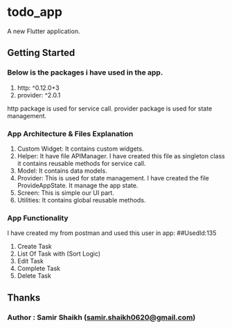 # todo_app

A new Flutter application.

## Getting Started

### Below is the packages i have used in the app.
1) http: ^0.12.0+3
2) provider: ^2.0.1

http package is used for service call.
provider package is used for state management.

### App Architecture & Files Explanation
1) Custom Widget: It contains custom widgets.
2) Helper: It have file APIManager. I have created this file as singleton class it contains reusable methods for service call.
3) Model: It contains data models.
4) Provider: This is used for state management. I have created the file ProvideAppState. It manage the app state.
5) Screen: This is simple our UI part.
6) Utilities: It contains global reusable methods.

### App Functionality
I have created my from postman and used this user in app: ##UsedId:135
1) Create Task
2) List Of Task with (Sort Logic)
3) Edit Task
4) Complete Task
5) Delete Task


## Thanks
### Author : Samir Shaikh (samir.shaikh0620@gmail.com)
